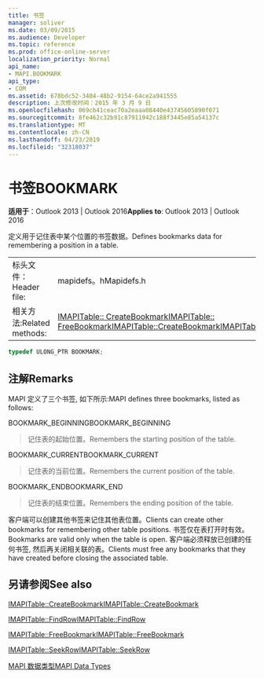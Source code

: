 ```yaml
---
title: 书签
manager: soliver
ms.date: 03/09/2015
ms.audience: Developer
ms.topic: reference
ms.prod: office-online-server
localization_priority: Normal
api_name:
- MAPI.BOOKMARK
api_type:
- COM
ms.assetid: 678bdc52-3404-48b2-9154-64ce2a941555
description: 上次修改时间：2015 年 3 月 9 日
ms.openlocfilehash: 069cb41ceac70a2eaaa08440e43745605890f071
ms.sourcegitcommit: 8fe462c32b91c87911942c188f3445e85a54137c
ms.translationtype: MT
ms.contentlocale: zh-CN
ms.lasthandoff: 04/23/2019
ms.locfileid: "32318037"
---
```

# <a name="bookmark"></a><span data-ttu-id="8cab2-103">书签</span><span class="sxs-lookup"><span data-stu-id="8cab2-103">BOOKMARK</span></span>

  
  
<span data-ttu-id="8cab2-104">**适用于**：Outlook 2013 | Outlook 2016</span><span class="sxs-lookup"><span data-stu-id="8cab2-104">**Applies to**: Outlook 2013 | Outlook 2016</span></span> 
  
<span data-ttu-id="8cab2-105">定义用于记住表中某个位置的书签数据。</span><span class="sxs-lookup"><span data-stu-id="8cab2-105">Defines bookmarks data for remembering a position in a table.</span></span> 
  
|||
|:-----|:-----|
|<span data-ttu-id="8cab2-106">标头文件：</span><span class="sxs-lookup"><span data-stu-id="8cab2-106">Header file:</span></span>  <br/> |<span data-ttu-id="8cab2-107">mapidefs。h</span><span class="sxs-lookup"><span data-stu-id="8cab2-107">Mapidefs.h</span></span>  <br/> |
|<span data-ttu-id="8cab2-108">相关方法:</span><span class="sxs-lookup"><span data-stu-id="8cab2-108">Related methods:</span></span>  <br/> |<span data-ttu-id="8cab2-109">[IMAPITable:: CreateBookmark](imapitable-createbookmark.md)[IMAPITable:: FreeBookmark](imapitable-freebookmark.md)</span><span class="sxs-lookup"><span data-stu-id="8cab2-109">[IMAPITable::CreateBookmark](imapitable-createbookmark.md)[IMAPITable::FreeBookmark](imapitable-freebookmark.md)</span></span> <br/> |
   
```cpp
typedef ULONG_PTR BOOKMARK;
```

## <a name="remarks"></a><span data-ttu-id="8cab2-110">注解</span><span class="sxs-lookup"><span data-stu-id="8cab2-110">Remarks</span></span>

<span data-ttu-id="8cab2-111">MAPI 定义了三个书签, 如下所示:</span><span class="sxs-lookup"><span data-stu-id="8cab2-111">MAPI defines three bookmarks, listed as follows:</span></span>
  
<span data-ttu-id="8cab2-112">BOOKMARK_BEGINNING</span><span class="sxs-lookup"><span data-stu-id="8cab2-112">BOOKMARK_BEGINNING</span></span> 
  
> <span data-ttu-id="8cab2-113">记住表的起始位置。</span><span class="sxs-lookup"><span data-stu-id="8cab2-113">Remembers the starting position of the table.</span></span> 
    
<span data-ttu-id="8cab2-114">BOOKMARK_CURRENT</span><span class="sxs-lookup"><span data-stu-id="8cab2-114">BOOKMARK_CURRENT</span></span> 
  
> <span data-ttu-id="8cab2-115">记住表的当前位置。</span><span class="sxs-lookup"><span data-stu-id="8cab2-115">Remembers the current position of the table.</span></span>
    
<span data-ttu-id="8cab2-116">BOOKMARK_END</span><span class="sxs-lookup"><span data-stu-id="8cab2-116">BOOKMARK_END</span></span> 
  
> <span data-ttu-id="8cab2-117">记住表的结束位置。</span><span class="sxs-lookup"><span data-stu-id="8cab2-117">Remembers the ending position of the table.</span></span>
    
<span data-ttu-id="8cab2-118">客户端可以创建其他书签来记住其他表位置。</span><span class="sxs-lookup"><span data-stu-id="8cab2-118">Clients can create other bookmarks for remembering other table positions.</span></span> <span data-ttu-id="8cab2-119">书签仅在表打开时有效。</span><span class="sxs-lookup"><span data-stu-id="8cab2-119">Bookmarks are valid only when the table is open.</span></span> <span data-ttu-id="8cab2-120">客户端必须释放已创建的任何书签, 然后再关闭相关联的表。</span><span class="sxs-lookup"><span data-stu-id="8cab2-120">Clients must free any bookmarks that they have created before closing the associated table.</span></span> 
  
## <a name="see-also"></a><span data-ttu-id="8cab2-121">另请参阅</span><span class="sxs-lookup"><span data-stu-id="8cab2-121">See also</span></span>



[<span data-ttu-id="8cab2-122">IMAPITable::CreateBookmark</span><span class="sxs-lookup"><span data-stu-id="8cab2-122">IMAPITable::CreateBookmark</span></span>](imapitable-createbookmark.md)
  
[<span data-ttu-id="8cab2-123">IMAPITable::FindRow</span><span class="sxs-lookup"><span data-stu-id="8cab2-123">IMAPITable::FindRow</span></span>](imapitable-findrow.md)
  
[<span data-ttu-id="8cab2-124">IMAPITable::FreeBookmark</span><span class="sxs-lookup"><span data-stu-id="8cab2-124">IMAPITable::FreeBookmark</span></span>](imapitable-freebookmark.md)
  
[<span data-ttu-id="8cab2-125">IMAPITable::SeekRow</span><span class="sxs-lookup"><span data-stu-id="8cab2-125">IMAPITable::SeekRow</span></span>](imapitable-seekrow.md)


[<span data-ttu-id="8cab2-126">MAPI 数据类型</span><span class="sxs-lookup"><span data-stu-id="8cab2-126">MAPI Data Types</span></span>](mapi-data-types.md)

